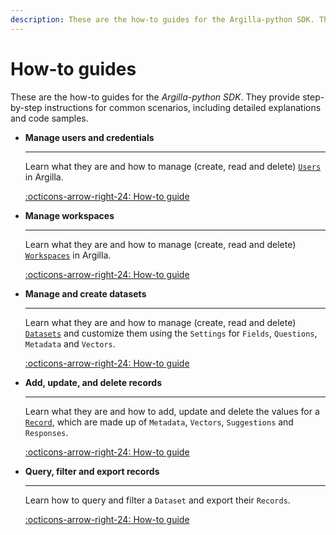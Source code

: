 ```yaml
---
description: These are the how-to guides for the Argilla-python SDK. They provide step-by-step instructions for common scenarios, including detailed explanations and code samples.
---
```


# How-to guides

These are the how-to guides for the *Argilla-python SDK*. They provide step-by-step instructions for common scenarios, including detailed explanations and code samples.

<div class="grid cards" markdown>

-   __Manage users and credentials__

    ---

    Learn what they are and how to manage (create, read and delete) [`Users`](user.md) in Argilla.

    [:octicons-arrow-right-24: How-to guide](user.md)

-   __Manage workspaces__

    ---

    Learn what they are and how to manage (create, read and delete) [`Workspaces`](workspace.md) in Argilla.

    [:octicons-arrow-right-24: How-to guide](workspace.md)

-   __Manage and create datasets__

    ---

    Learn what they are and how to manage (create, read and delete) [`Datasets`](dataset.md) and customize them using the `Settings` for `Fields`, `Questions`,  `Metadata` and `Vectors`.

    [:octicons-arrow-right-24: How-to guide](dataset.md)

-   __Add, update, and delete records__

    ---

    Learn what they are and how to add, update and delete the values for a [`Record`](record.md), which are made up of `Metadata`, `Vectors`, `Suggestions` and `Responses`.

    [:octicons-arrow-right-24: How-to guide](record.md)

-   __Query, filter and export records__

    ---

    Learn how to query and filter a `Dataset` and export their `Records`.

    [:octicons-arrow-right-24: How-to guide](query_export.md)

<!-- -   :material-scale-balance:{ .lg .middle } __Distribute annotation work__

    ---

    Learn how to distribute [`Records`](#) to [`Users`](#) and [`Workspaces`](#) for managing annotation efforts the way you require.

    [:octicons-arrow-right-24: License](#)

-   :material-scale-balance:{ .lg .middle } __Evaluate annotators and models with metrics and KPIs__

    ---

    Learn how to evaluate [`Users`](#) and Models with [`Metrics`](#) and [`KPIs`](#) to ensure the quality of your data, models and annotations.

    [:octicons-arrow-right-24: License](#)

-   :material-scale-balance:{ .lg .middle } __Fine-tune a model__

    ---

    Learn how to fine-tune your own model with [`transformers`](#) and take ownership of your data and models.

    [:octicons-arrow-right-24: License](#) -->

</div>